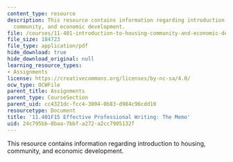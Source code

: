 ```yaml
---
content_type: resource
description: This resource contains information regarding introduction to housing,
  community, and economic development.
file: /courses/11-401-introduction-to-housing-community-and-economic-development-fall-2015/24c795bb0baa7bbfa272a2cc7905132f_MIT11_401F15_EffectiveMemo.pdf
file_size: 184723
file_type: application/pdf
hide_download: true
hide_download_original: null
learning_resource_types:
- Assignments
license: https://creativecommons.org/licenses/by-nc-sa/4.0/
ocw_type: OCWFile
parent_title: Assignments
parent_type: CourseSection
parent_uid: cc4321dc-fcc4-3004-0b83-d984c96cdd10
resourcetype: Document
title: '11.401F15 Effective Professional Writing: The Memo'
uid: 24c795bb-0baa-7bbf-a272-a2cc7905132f
---
```

This resource contains information regarding introduction to housing, community, and economic development.
